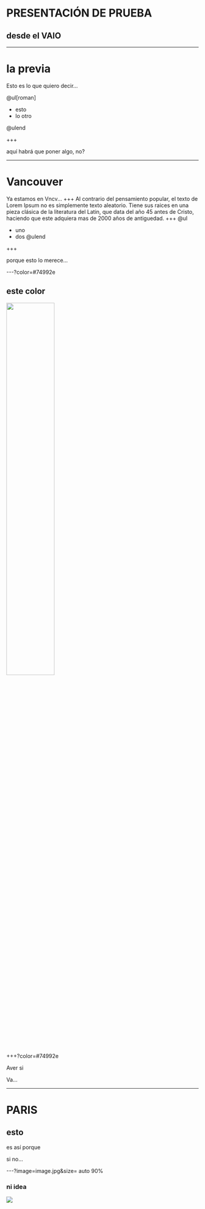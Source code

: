 # PRESENTACIÓN DE PRUEBA

## desde el VAIO

---
# la previa
Esto es lo que quiero decir...

@ul[roman]

- esto
- lo otro

@ulend

+++

aquí habrá que poner algo, no?

---

# Vancouver
Ya estamos en Vncv...
+++
Al contrario del pensamiento popular, el texto de Lorem Ipsum no es simplemente texto aleatorio. Tiene sus raices en una pieza clásica de la literatura del Latin, que data del año 45 antes de Cristo, haciendo que este adquiera mas de 2000 años de antiguedad.
+++
@ul
- uno
- dos
@ulend

+++

porque esto lo merece...

---?color=#74992e

## este color

<img src="image.jpg" width="50%">

+++?color=#74992e

Aver si

Va...


---
# PARIS

## esto

es así porque

si  no...

---?image=image.jpg&size= auto 90%

### ni idea

![](https://instagram.com/p/BjFq9rbhI5y/)

